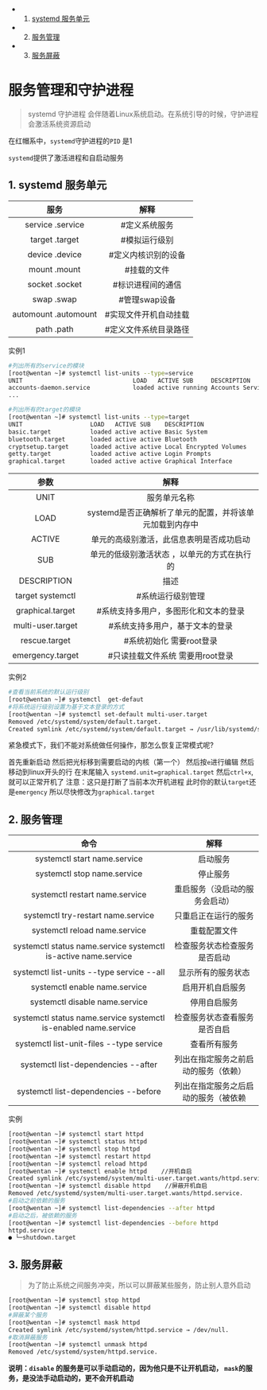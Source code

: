 <!-- vscode-markdown-toc -->
* 1. [systemd 服务单元](#systemd)
* 2. [服务管理](#)
* 3. [服务屏蔽](#-1)

<!-- vscode-markdown-toc-config
	numbering=true
	autoSave=true
	/vscode-markdown-toc-config -->
<!-- /vscode-markdown-toc --><div style='display: none'>
  Date: 2022-01-15 22:37:55
  LastEditors: gyg
  LastEditTime: 2022-01-16 09:27:23
  FilePath: \test\1_12@服务管理和守护进程.mm.md
</div>

# 服务管理和守护进程


>systemd 守护进程 会伴随着Linux系统启动。在系统引导的时候，守护进程会激活系统资源启动

在红帽系中，`systemd`守护进程的`PID` 是1

`systemd`提供了激活进程和自启动服务

##  1. <a name='systemd'></a>systemd 服务单元

服务|解释
:-: | :-:
service      .service   |    #定义系统服务
target       .target     |   #模拟运行级别
device       .device   |     #定义内核识别的设备
mount        .mount    |        #挂载的文件
socket       .socket   |     #标识进程间的通信
swap         .swap     |     #管理swap设备
automount    .automount  |      #实现文件开机自动挂载
path         .path        |    #定义文件系统目录路径

实例1

```bash
#列出所有的service的模块
[root@wentan ~]# systemctl list-units --type=service
UNIT                               LOAD   ACTIVE SUB     DESCRIPTION              
accounts-daemon.service            loaded active running Accounts Service       
...

#列出所有的target的模块
[root@wentan ~]# systemctl list-units --type=target
UNIT                   LOAD   ACTIVE SUB    DESCRIPTION                
basic.target           loaded active active Basic System               
bluetooth.target       loaded active active Bluetooth                  
cryptsetup.target      loaded active active Local Encrypted Volumes    
getty.target           loaded active active Login Prompts              
graphical.target       loaded active active Graphical Interface
```

参数|解释
:-: | :-:
UNIT|服务单元名称
LOAD| systemd是否正确解析了单元的配置，并将该单元加载到内存中
ACTIVE|单元的高级别激活，此信息表明是否成功启动
SUB|单元的低级别激活状态  ，以单元的方式在执行的
DESCRIPTION|描述
target systemctl  | #系统运行级别管理
graphical.target  | #系统支持多用户，多图形化和文本的登录
multi-user.target | #系统支持多用户，基于文本的登录
rescue.target  |    #系统初始化   需要root登录
emergency.target|   #只读挂载文件系统   需要用root登录


实例2

```bash
#查看当前系统的默认运行级别
[root@wentan ~]# systemctl  get-defaut   
#将系统运行级别设置为基于文本登录的方式
[root@wentan ~]# systemctl set-default multi-user.target 
Removed /etc/systemd/system/default.target.
Created symlink /etc/systemd/system/default.target → /usr/lib/systemd/system/multi-user.target.
```

紧急模式下，我们不能对系统做任何操作，那怎么恢复正常模式呢?

首先重新启动 然后把光标移到需要启动的内核（第一个） 然后按`e`进行编辑 然后移动到linux开头的行 在末尾输入 `systemd.unit=graphical.target` 然后`ctrl+x`,就可以正常开机了 注意：这只是打断了当前本次开机进程 此时你的默认`target`还是`emergency` 所以尽快修改为`graphical.target`

##  2. <a name=''></a>服务管理

命令|解释
:-: | :-:
systemctl start name.service	|启动服务
systemctl stop name.service	|停止服务
systemctl restart name.service|	重启服务（没启动的服务会启动）
systemctl try-restart name.service|	只重启正在运行的服务
systemctl reload name.service	|重载配置文件
systemctl status name.service systemctl is-active name.service	|检查服务状态检查服务是否启动
systemctl list-units --type service --all|	显示所有的服务状态
systemctl enable name.service	|启用开机自启服务
systemctl disable name.service|	停用自启服务
systemctl status name.service systemctl is-enabled name.service	|检查服务状态查看服务是否自启
systemctl list-unit-files --type service|	查看所有服务
systemctl list-dependencies --after	|列出在指定服务之前启动的服务（依赖）
systemctl list-dependencies --before|	列出在指定服务之后启动的服务（被依赖


实例

```bash
[root@wentan ~]# systemctl start httpd
[root@wentan ~]# systemctl status httpd
[root@wentan ~]# systemctl stop httpd
[root@wentan ~]# systemctl restart httpd
[root@wentan ~]# systemctl reload httpd
[root@wentan ~]# systemctl enable httpd    //开机自启
Created symlink /etc/systemd/system/multi-user.target.wants/httpd.service → /usr/lib/systemd/system/httpd.service.
[root@wentan ~]# systemctl disable httpd    //屏蔽开机自启
Removed /etc/systemd/system/multi-user.target.wants/httpd.service.
#启动之前依赖的服务
[root@wentan ~]# systemctl list-dependencies --after httpd
#启动之后，被依赖的服务
[root@wentan ~]# systemctl list-dependencies --before httpd
httpd.service
● └─shutdown.target
```

##  3. <a name='-1'></a>服务屏蔽

>为了防止系统之间服务冲突，所以可以屏蔽某些服务，防止别人意外启动

```bash
[root@wentan ~]# systemctl stop httpd
[root@wentan ~]# systemctl disable httpd
#屏蔽某个服务
[root@wentan ~]# systemctl mask httpd
Created symlink /etc/systemd/system/httpd.service → /dev/null.
#取消屏蔽服务
[root@wentan ~]# systemctl unmask httpd
Removed /etc/systemd/system/httpd.service.
```

**说明：`disable` 的服务是可以手动启动的，因为他只是不让开机启动，
`mask`的服务，是没法手动启动的，更不会开机启动**
